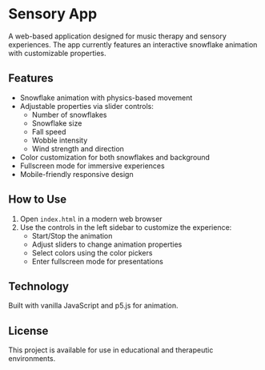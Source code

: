 # Sensory App

A web-based application designed for music therapy and sensory experiences. The app currently features an interactive snowflake animation with customizable properties.

## Features

- Snowflake animation with physics-based movement
- Adjustable properties via slider controls:
  - Number of snowflakes
  - Snowflake size
  - Fall speed
  - Wobble intensity
  - Wind strength and direction
- Color customization for both snowflakes and background
- Fullscreen mode for immersive experiences
- Mobile-friendly responsive design

## How to Use

1. Open `index.html` in a modern web browser
2. Use the controls in the left sidebar to customize the experience:
   - Start/Stop the animation
   - Adjust sliders to change animation properties
   - Select colors using the color pickers
   - Enter fullscreen mode for presentations

## Technology

Built with vanilla JavaScript and p5.js for animation.

## License

This project is available for use in educational and therapeutic environments.
